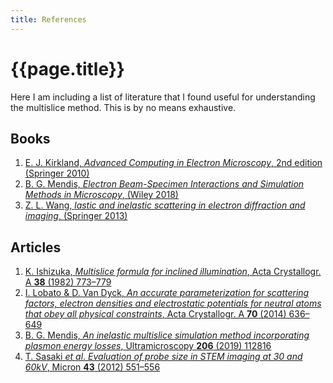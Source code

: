 ```yaml
---
title: References
---
```


# {{page.title}}

Here I am including a list of literature that I found useful for understanding the multislice method. This is by no means exhaustive.

## Books

1. [E. J. Kirkland, _Advanced Computing in Electron Microscopy_, 2nd edition (Springer 2010)](https://doi.org/10.1007/978-1-4419-6533-2)
2. [B. G. Mendis, _Electron Beam-Specimen Interactions and Simulation Methods in Microscopy_, (Wiley 2018)](https://doi.org/10.1002/9781118696545)
3. [Z. L. Wang, _lastic and inelastic scattering in electron diffraction and imaging_, (Springer 2013)](https://doi.org/10.1007/978-1-4899-1579-5)

## Articles

1. [K. Ishizuka, _Multislice formula for inclined illumination_, Acta Crystallogr. A **38** (1982) 773–779](https://doi.org/10.1107/S0567739482001594)
2. [I. Lobato & D. Van Dyck, _An accurate parameterization for scattering factors, electron densities and electrostatic potentials for neutral atoms that obey all physical constraints_, Acta Crystallogr. A **70** (2014) 636–649](https://doi.org/10.1107/S205327331401643X)
3. [B. G. Mendis, _An inelastic multislice simulation method incorporating plasmon energy losses_, Ultramicroscopy **206** (2019) 112816](https://doi.org/10.1016/j.ultramic.2019.112816)
4. [T. Sasaki _et al_. _Evaluation of probe size in STEM imaging at 30 and 60kV_, Micron **43** (2012) 551–556](https://doi.org/10.1016/j.micron.2011.10.010)











